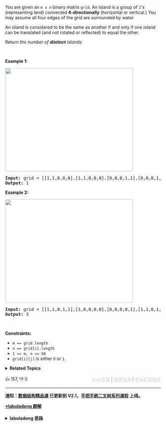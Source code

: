 <p>You are given an <code>m x n</code> binary matrix <code>grid</code>. An island is a group of <code>1</code>'s (representing land) connected <strong>4-directionally</strong> (horizontal or vertical.) You may assume all four edges of the grid are surrounded by water.</p>

<p>An island is considered to be the same as another if and only if one island can be translated (and not rotated or reflected) to equal the other.</p>

<p>Return <em>the number of <b>distinct</b> islands</em>.</p>

<p>&nbsp;</p> 
<p><strong class="example">Example 1:</strong></p> 
<img alt="" src="https://assets.leetcode.com/uploads/2021/05/01/distinctisland1-1-grid.jpg" style="width: 413px; height: 334px;" /> 
<pre>
<strong>Input:</strong> grid = [[1,1,0,0,0],[1,1,0,0,0],[0,0,0,1,1],[0,0,0,1,1]]
<strong>Output:</strong> 1
</pre>

<p><strong class="example">Example 2:</strong></p> 
<img alt="" src="https://assets.leetcode.com/uploads/2021/05/01/distinctisland1-2-grid.jpg" style="width: 413px; height: 334px;" /> 
<pre>
<strong>Input:</strong> grid = [[1,1,0,1,1],[1,0,0,0,0],[0,0,0,0,1],[1,1,0,1,1]]
<strong>Output:</strong> 3
</pre>

<p>&nbsp;</p> 
<p><strong>Constraints:</strong></p>

<ul> 
 <li><code>m == grid.length</code></li> 
 <li><code>n == grid[i].length</code></li> 
 <li><code>1 &lt;= m, n &lt;= 50</code></li> 
 <li><code>grid[i][j]</code> is either <code>0</code> or <code>1</code>.</li> 
</ul>

<details><summary><strong>Related Topics</strong></summary>深度优先搜索 | 广度优先搜索 | 并查集 | 哈希表 | 哈希函数</details><br>

<div>👍 157, 👎 0<span style='float: right;'><span style='color: gray;'><a href='https://github.com/labuladong/fucking-algorithm/discussions/939' target='_blank' style='color: lightgray;text-decoration: underline;'>bug 反馈</a> | <a href='https://labuladong.gitee.io/article/fname.html?fname=jb插件简介' target='_blank' style='color: lightgray;text-decoration: underline;'>使用指南</a> | <a href='https://labuladong.github.io/algo/images/others/%E5%85%A8%E5%AE%B6%E6%A1%B6.jpg' target='_blank' style='color: lightgray;text-decoration: underline;'>更多配套插件</a></span></span></div>

<div id="labuladong"><hr>

**通知：[数据结构精品课](https://aep.h5.xeknow.com/s/1XJHEO) 已更新到 V2.1，[手把手刷二叉树系列课程](https://aep.xet.tech/s/3YGcq3) 上线。**



<p><strong><a href="https://labuladong.github.io/article/slug.html?slug=number-of-distinct-islands" target="_blank">⭐️labuladong 题解</a></strong></p>
<details><summary><strong>labuladong 思路</strong></summary>

## 基本思路

如果想把岛屿转化成字符串，说白了就是序列化，序列化说白了就是遍历嘛，前文 [二叉树的序列化和反序列化](https://labuladong.github.io/article/fname.html?fname=二叉树的序列化) 讲了二叉树和字符串互转，这里也是类似的，对于形状相同的岛屿，如果从同一起点出发，`dfs` 函数遍历的顺序肯定是一样的。

所以，遍历顺序从某种意义上说就可以用来描述岛屿的形状，比如下图这两个岛屿：

![](https://labuladong.github.io/pictures/岛屿/6.png)

假设它们的遍历顺序是：

> 下，右，上，撤销上，撤销右，撤销下

如果我用分别用 `1, 2, 3, 4` 代表上下左右，用 `-1, -2, -3, -4` 代表上下左右的撤销，那么可以这样表示它们的遍历顺序：

> 2, 4, 1, -1, -4, -2

**这就相当于是岛屿序列化的结果，只要每次使用 `dfs` 遍历岛屿的时候生成这串数字进行比较，就可以计算到底有多少个不同的岛屿了**。

**详细题解：[一文秒杀所有岛屿题目](https://labuladong.github.io/article/fname.html?fname=岛屿题目)**

**标签：[DFS 算法](https://mp.weixin.qq.com/mp/appmsgalbum?__biz=MzAxODQxMDM0Mw==&action=getalbum&album_id=2122002916411604996)，二维矩阵**

## 解法代码

提示：🟢 标记的是我写的解法代码，🤖 标记的是 chatGPT 翻译的多语言解法代码。如有错误，可以 [点这里](https://github.com/labuladong/fucking-algorithm/issues/1113) 反馈和修正。

<div class="tab-panel"><div class="tab-nav">
<button data-tab-item="cpp" class="tab-nav-button btn " data-tab-group="default" onclick="switchTab(this)">cpp🤖</button>

<button data-tab-item="python" class="tab-nav-button btn " data-tab-group="default" onclick="switchTab(this)">python🤖</button>

<button data-tab-item="java" class="tab-nav-button btn active" data-tab-group="default" onclick="switchTab(this)">java🟢</button>

<button data-tab-item="go" class="tab-nav-button btn " data-tab-group="default" onclick="switchTab(this)">go🤖</button>

<button data-tab-item="javascript" class="tab-nav-button btn " data-tab-group="default" onclick="switchTab(this)">javascript🤖</button>
</div><div class="tab-content">
<div data-tab-item="cpp" class="tab-item " data-tab-group="default"><div class="highlight">

```cpp
// 注意：cpp 代码由 chatGPT🤖 根据我的 java 代码翻译，旨在帮助不同背景的读者理解算法逻辑。
// 本代码已经通过力扣的测试用例，应该可直接成功提交。

class dfs.binaryTree.binaryTree.binaryTree.binaryTree.binaryTree.binaryTree.binaryTree.binaryTree.binaryTree.binaryTree.binaryTree.binaryTree.binaryTree.binaryTree.backtracking.backtracking.round2.backtracking.round2.backtracking.round2.backtracking.round2.backtracking.round2.backtracking.round2.backtracking.round2.backtracking.round2.Solution {
public:
    int numDistinctIslands(vector<vector<int>>& grid) {
        int m = grid.size(), n = grid[0].size();
        // 记录所有岛屿的序列化结果
        unordered_set<string> islands;
        for (int i = 0; i < m; i++) {
            for (int j = 0; j < n; j++) {
                if (grid[i][j] == 1) {
                    // 淹掉这个岛屿，同时存储岛屿的序列化结果
                    string s;
                    // 初始的方向可以随便写，不影响正确性
                    dfs(grid, i, j, s, 's'); // 用字符代替数字，方便后续拼接
                    islands.insert(s);/**<extend up -200>![](https://labuladong.github.io/pictures/岛屿/6.png) */
                }
            }
        }
        // 不相同的岛屿数量
        return islands.size();
    }

private:
    void dfs(vector<vector<int>>& grid, int i, int j, string& s, char dir) {
        int m = grid.size(), n = grid[0].size();
        if (i < 0 || j < 0 || i >= m || j >= n 
            || grid[i][j] == 0) {
            return;
        }
        // 前序遍历位置：进入 (i, j)
        grid[i][j] = 0;
        s += dir;
        dfs(grid, i - 1, j, s, 'u'); // 上
        dfs(grid, i + 1, j, s, 'd'); // 下
        dfs(grid, i, j - 1, s, 'l'); // 左
        dfs(grid, i, j + 1, s, 'r'); // 右
        
        // 后序遍历位置：离开 (i, j)
        s += 'b';
    }
};
```

</div></div>

<div data-tab-item="python" class="tab-item " data-tab-group="default"><div class="highlight">

```python
# 注意：python 代码由 chatGPT🤖 根据我的 java 代码翻译，旨在帮助不同背景的读者理解算法逻辑。
# 本代码还未经过力扣测试，仅供参考，如有疑惑，可以参照我写的 java 代码对比查看。

class dfs.binaryTree.binaryTree.binaryTree.binaryTree.binaryTree.binaryTree.binaryTree.binaryTree.binaryTree.binaryTree.binaryTree.binaryTree.binaryTree.binaryTree.backtracking.backtracking.round2.backtracking.round2.backtracking.round2.backtracking.round2.backtracking.round2.backtracking.round2.backtracking.round2.backtracking.round2.Solution:
    def numDistinctIslands(self, grid: List[List[int]]) -> int:
        m, n = len(grid), len(grid[0])
        islands = set() # 记录所有岛屿的序列化结果
        for i in range(m):
            for j in range(n):
                if grid[i][j] == 1: # 如果岛屿是1
                    # 淹掉这个岛屿，同时存储岛屿的序列化结果
                    sb = [] # 没有StringBuilder，用数组代替
                    # 初始的方向可以随便写，不影响正确性
                    self.dfs(grid, i, j, sb, 666)
                    islands.add("".join(sb))
                    #![](https://labuladong.github.io/pictures/岛屿/6.png)

        return len(islands) # 返回不同的岛屿数量

    def dfs(self, grid: List[List[int]], i: int, j: int, sb: List[str], dir: int) -> None:
        m, n = len(grid), len(grid[0])
        if i < 0 or j < 0 or i >= m or j >= n or grid[i][j] == 0:
            return
        # 前序遍历位置：进入 (i, j)
        grid[i][j] = 0
        sb.append(str(dir)).append(',')

        self.dfs(grid, i - 1, j, sb, 1)  # 上
        self.dfs(grid, i + 1, j, sb, 2)  # 下
        self.dfs(grid, i, j - 1, sb, 3)  # 左
        self.dfs(grid, i, j + 1, sb, 4)  # 右

        # 后序遍历位置：离开 (i, j)
        sb.append(str(-dir)).append(',')
```

</div></div>

<div data-tab-item="java" class="tab-item active" data-tab-group="default"><div class="highlight">

```java
class dfs.binaryTree.binaryTree.binaryTree.binaryTree.binaryTree.binaryTree.binaryTree.binaryTree.binaryTree.binaryTree.binaryTree.binaryTree.binaryTree.binaryTree.backtracking.backtracking.round2.backtracking.round2.backtracking.round2.backtracking.round2.backtracking.round2.backtracking.round2.backtracking.round2.backtracking.round2.Solution {
    public int numDistinctIslands(int[][] grid) {
        int m = grid.length, n = grid[0].length;
        // 记录所有岛屿的序列化结果
        HashSet<String> islands = new HashSet<>();
        for (int i = 0; i < m; i++) {
            for (int j = 0; j < n; j++) {
                if (grid[i][j] == 1) {
                    // 淹掉这个岛屿，同时存储岛屿的序列化结果
                    StringBuilder sb = new StringBuilder();
                    // 初始的方向可以随便写，不影响正确性
                    dfs(grid, i, j, sb, 666);
                    islands.add(sb.toString());/**<extend up -200>![](https://labuladong.github.io/pictures/岛屿/6.png) */
                }
            }
        }
        // 不相同的岛屿数量
        return islands.size();
    }

    private void dfs(int[][] grid, int i, int j, StringBuilder sb, int dir) {
        int m = grid.length, n = grid[0].length;
        if (i < 0 || j < 0 || i >= m || j >= n 
            || grid[i][j] == 0) {
            return;
        }
        // 前序遍历位置：进入 (i, j)
        grid[i][j] = 0;
        sb.append(dir).append(',');
        
        dfs(grid, i - 1, j, sb, 1); // 上
        dfs(grid, i + 1, j, sb, 2); // 下
        dfs(grid, i, j - 1, sb, 3); // 左
        dfs(grid, i, j + 1, sb, 4); // 右
        
        // 后序遍历位置：离开 (i, j)
        sb.append(-dir).append(',');
    }
}
```

</div></div>

<div data-tab-item="go" class="tab-item " data-tab-group="default"><div class="highlight">

```go
// 注意：go 代码由 chatGPT🤖 根据我的 java 代码翻译，旨在帮助不同背景的读者理解算法逻辑。
// 本代码已经通过力扣的测试用例，应该可直接成功提交。

// LeetCode问题“不同岛屿的数量”的解决方案： https://leetcode.com/problems/number-of-distinct-islands/
// 作者：Obadiah Crowe
// 时间：2021年7月29日
import (
	"fmt"
	"strconv"
	"strings"
)

func numDistinctIslands(grid [][]int) int {
	// 计算行数和列数
	m, n := len(grid), len(grid[0])

	// 存储所有不同岛屿的序列化结果
	islands := make(map[string]bool)
	for i := 0; i < m; i++ {
		for j := 0; j < n; j++ {
			if grid[i][j] == 1 {
				// 淹没此岛屿，同时存储其序列化结果
				var sb strings.Builder
				// 初始方向可以是任意的，不会影响正解
				dfs(grid, i, j, &sb, 666)
				islands[sb.String()] = true
				/**<向上扩展-200>
				![](https://labuladong.github.io/pictures/岛屿/6.png)
				*/
			}
		}
	}

	// 岛屿数量即为不同岛屿序列化结果的数量
	return len(islands)
}

func dfs(grid [][]int, i, j int, sb *strings.Builder, dir int) {
	// 计算行数和列数
	m, n := len(grid), len(grid[0])

	// 如果(i, j)不在网格范围内, 或者是海洋, 直接返回
	if i < 0 || j < 0 || i >= m || j >= n || grid[i][j] == 0 {
		return
	}

	// pre-order: 进入点(i, j)
	grid[i][j] = 0 // 淹没该岛屿
	sb.WriteString(strconv.Itoa(dir) + ",") //记录方向

	dfs(grid, i-1, j, sb, 1) // 上
	dfs(grid, i+1, j, sb, 2) // 下
	dfs(grid, i, j-1, sb, 3) // 左
	dfs(grid, i, j+1, sb, 4) // 右

	// post-order: 离开点(i, j)
	sb.WriteString(strconv.Itoa(-dir) + ",") // 记录方向
}
```

</div></div>

<div data-tab-item="javascript" class="tab-item " data-tab-group="default"><div class="highlight">

```javascript
// 注意：javascript 代码由 chatGPT🤖 根据我的 java 代码翻译，旨在帮助不同背景的读者理解算法逻辑。
// 本代码还未经过力扣测试，仅供参考，如有疑惑，可以参照我写的 java 代码对比查看。

var numDistinctIslands = function(grid) {
    var m = grid.length, n = grid[0].length;
    // Record the serialization results of all islands
    var islands = new Set();
    for(var i=0; i<m; i++) {
        for(var j=0; j<n; j++) {
            if(grid[i][j] == 1) {
                // Drown the island and store the serialization result of the island
                var sb = new StringBuilder();
                // The initial direction can be written randomly, which does not affect the correctness
                dfs(grid, i, j, sb, 666);
                islands.add(sb.toString());/**<extend up -200>![](https://labuladong.github.io/pictures/岛屿/6.png) */
            }
        }
    } 
    // The number of different islands
    return islands.size();

    function dfs(grid, i, j, sb, dir) {
        if(i<0 || j<0 || i>=m || j>=n || grid[i][j] == 0) {
            return;
        } 
        // Pre-order traversal position: enter (i, j)
        grid[i][j] = 0;
        sb.append(dir).append(',');

        dfs(grid, i-1, j, sb, 1); // up
        dfs(grid, i+1, j, sb, 2); // down
        dfs(grid, i, j-1, sb, 3); // left
        dfs(grid, i, j+1, sb, 4); // right

        // Post-order traversal position: leave (i, j)
        sb.append(-dir).append(',');
    }
};
```

</div></div>
</div></div>

**类似题目**：
  - [1020. 飞地的数量 🟠](/problems/number-of-enclaves)
  - [1254. 统计封闭岛屿的数目 🟠](/problems/number-of-closed-islands)
  - [1905. 统计子岛屿 🟠](/problems/count-sub-islands)
  - [200. 岛屿数量 🟠](/problems/number-of-islands)
  - [695. 岛屿的最大面积 🟠](/problems/max-area-of-island)
  - [剑指 Offer II 105. 岛屿的最大面积 🟠](/problems/ZL6zAn)

</details>
</div>



